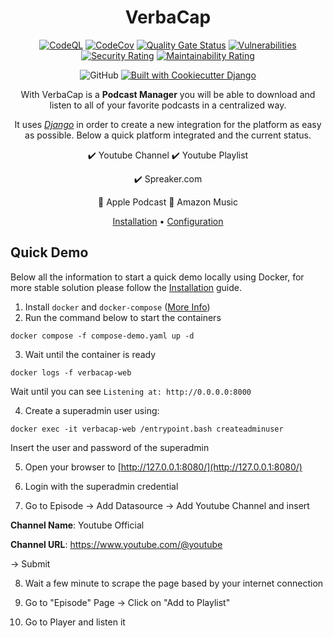 <div align="center">

# VerbaCap

[![CodeQL](https://github.com/Mirio/verbacap/actions/workflows/codeql-action.yml/badge.svg)](https://github.com/Mirio/verbacap/actions/workflows/codeql-action.yml)
[![CodeCov](https://codecov.io/gh/Mirio/verbacap/branch/main/graph/badge.svg?token=KOIGVN4J99)](https://codecov.io/gh/Mirio/verbacap)
[![Quality Gate Status](https://sonarcloud.io/api/project_badges/measure?project=Mirio_verbacap&metric=alert_status)](https://sonarcloud.io/summary/new_code?id=Mirio_verbacap)
[![Vulnerabilities](https://sonarcloud.io/api/project_badges/measure?project=Mirio_verbacap&metric=vulnerabilities)](https://sonarcloud.io/summary/new_code?id=Mirio_verbacap)
[![Security Rating](https://sonarcloud.io/api/project_badges/measure?project=Mirio_verbacap&metric=security_rating)](https://sonarcloud.io/summary/new_code?id=Mirio_verbacap)
[![Maintainability Rating](https://sonarcloud.io/api/project_badges/measure?project=Mirio_verbacap&metric=sqale_rating)](https://sonarcloud.io/summary/new_code?id=Mirio_verbacap)

![GitHub](https://img.shields.io/github/license/mirio/verbacap)
[![Built with Cookiecutter Django](https://img.shields.io/badge/built%20with-Cookiecutter%20Django-ff69b4.svg?logo=cookiecutter)](https://github.com/cookiecutter/cookiecutter-django/)




With VerbaCap is a **Podcast Manager** you will be able to download and listen to all of your favorite podcasts in a centralized way.

It uses [_Django_](https://www.djangoproject.com/) in order to create a new integration for the platform as easy as possible. Below a quick platform integrated and the current status.

:heavy_check_mark: Youtube Channel :heavy_check_mark: Youtube Playlist

:heavy_check_mark: Spreaker.com

:construction: Apple Podcast :construction: Amazon Music

[Installation](docs/install.md) • [Configuration](docs/config.md)

</div>

## Quick Demo
Below all the information to start a quick demo locally using Docker, for more stable solution please follow the [Installation](docs/install.md) guide.

1. Install `docker` and `docker-compose` ([More Info](https://docs.docker.com/engine/install/))
2. Run the command below to start the containers
```
docker compose -f compose-demo.yaml up -d
```
3. Wait until the container is ready
```
docker logs -f verbacap-web
```
Wait until you can see `Listening at: http://0.0.0.0:8000`

4. Create a superadmin user using:
```
docker exec -it verbacap-web /entrypoint.bash createadminuser
```
Insert the user and password of the superadmin

5. Open your browser to [http://127.0.0.1:8080/](http://127.0.0.1:8080/)

6. Login with the superadmin credential

7. Go to Episode -> Add Datasource -> Add Youtube Channel and insert

**Channel Name**: Youtube Official

**Channel URL**: https://www.youtube.com/@youtube

-> Submit

8. Wait a few minute to scrape the page based by your internet connection

9. Go to "Episode" Page -> Click on "Add to Playlist"

10. Go to Player and listen it

